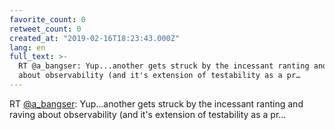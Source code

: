 ```yaml
---
favorite_count: 0
retweet_count: 0
created_at: "2019-02-16T18:23:43.000Z"
lang: en
full_text: >-
  RT @a_bangser: Yup...another gets struck by the incessant ranting and raving
  about observability (and it's extension of testability as a pr…
---
```


RT [@a_bangser](https://twitter.com/a_bangser): Yup...another gets struck by the
incessant ranting and raving about observability (and it's extension of
testability as a pr…
